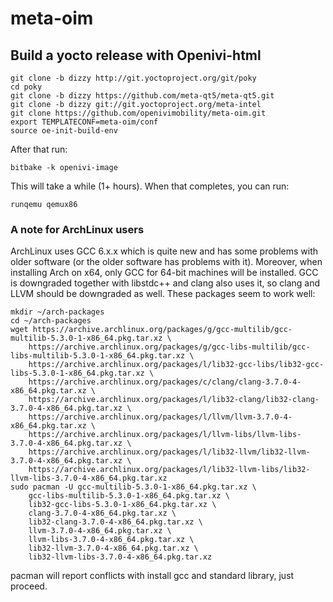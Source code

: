 # meta-oim

## Build a yocto release with Openivi-html

    git clone -b dizzy http://git.yoctoproject.org/git/poky
    cd poky
    git clone -b dizzy https://github.com/meta-qt5/meta-qt5.git
    git clone -b dizzy git://git.yoctoproject.org/meta-intel
    git clone https://github.com/openivimobility/meta-oim.git
    export TEMPLATECONF=meta-oim/conf
    source oe-init-build-env

After that run:

    bitbake -k openivi-image

This will take a while (1+ hours). When that completes, you can run:

    runqemu qemux86

### A note for ArchLinux users
ArchLinux uses GCC 6.x.x which is quite new and has some problems with older software (or the older software has problems with it). Moreover, when installing Arch on x64, only GCC for 64-bit machines will be installed. GCC is downgraded together with libstdc++ and clang also uses it, so clang and LLVM should be downgraded as well. These packages seem to work well:

    mkdir ~/arch-packages
    cd ~/arch-packages
    wget https://archive.archlinux.org/packages/g/gcc-multilib/gcc-multilib-5.3.0-1-x86_64.pkg.tar.xz \
        https://archive.archlinux.org/packages/g/gcc-libs-multilib/gcc-libs-multilib-5.3.0-1-x86_64.pkg.tar.xz \
        https://archive.archlinux.org/packages/l/lib32-gcc-libs/lib32-gcc-libs-5.3.0-1-x86_64.pkg.tar.xz \
        https://archive.archlinux.org/packages/c/clang/clang-3.7.0-4-x86_64.pkg.tar.xz \
        https://archive.archlinux.org/packages/l/lib32-clang/lib32-clang-3.7.0-4-x86_64.pkg.tar.xz \
        https://archive.archlinux.org/packages/l/llvm/llvm-3.7.0-4-x86_64.pkg.tar.xz \
        https://archive.archlinux.org/packages/l/llvm-libs/llvm-libs-3.7.0-4-x86_64.pkg.tar.xz \
        https://archive.archlinux.org/packages/l/lib32-llvm/lib32-llvm-3.7.0-4-x86_64.pkg.tar.xz \
        https://archive.archlinux.org/packages/l/lib32-llvm-libs/lib32-llvm-libs-3.7.0-4-x86_64.pkg.tar.xz
    sudo pacman -U gcc-multilib-5.3.0-1-x86_64.pkg.tar.xz \
        gcc-libs-multilib-5.3.0-1-x86_64.pkg.tar.xz \
        lib32-gcc-libs-5.3.0-1-x86_64.pkg.tar.xz \
        clang-3.7.0-4-x86_64.pkg.tar.xz \
        lib32-clang-3.7.0-4-x86_64.pkg.tar.xz \
        llvm-3.7.0-4-x86_64.pkg.tar.xz \
        llvm-libs-3.7.0-4-x86_64.pkg.tar.xz \
        lib32-llvm-3.7.0-4-x86_64.pkg.tar.xz \
        lib32-llvm-libs-3.7.0-4-x86_64.pkg.tar.xz
        
pacman will report conflicts with install gcc and standard library, just proceed.
